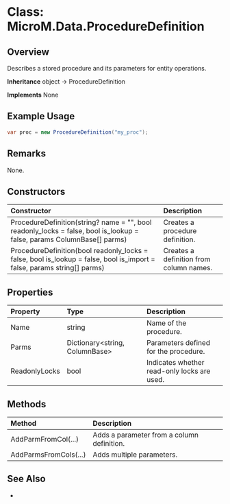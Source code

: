 # Class: MicroM.Data.ProcedureDefinition
## Overview
Describes a stored procedure and its parameters for entity operations.

**Inheritance**
object -> ProcedureDefinition

**Implements**
None

## Example Usage
```csharp
var proc = new ProcedureDefinition("my_proc");
```
## Remarks
None.

## Constructors
| Constructor | Description |
|:------------|:-------------|
| ProcedureDefinition(string? name = "", bool readonly_locks = false, bool is_lookup = false, params ColumnBase[] parms) | Creates a procedure definition. |
| ProcedureDefinition(bool readonly_locks = false, bool is_lookup = false, bool is_import = false, params string[] parms) | Creates a definition from column names. |

## Properties
| Property | Type | Description |
|:------------|:-------------|:-------------|
| Name | string | Name of the procedure. |
| Parms | Dictionary<string, ColumnBase> | Parameters defined for the procedure. |
| ReadonlyLocks | bool | Indicates whether read-only locks are used. |

## Methods
| Method | Description |
|:------------|:-------------|
| AddParmFromCol(...) | Adds a parameter from a column definition. |
| AddParmsFromCols(...) | Adds multiple parameters. |

## See Also
-
